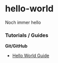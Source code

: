# hello-world

Noch immer hello


### Tutorials / Guides

**Git/GitHub**

- [Hello World Guide](http://guides.github.com/activities/hello-world)


